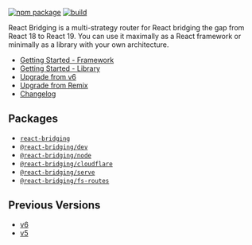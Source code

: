 [![npm package][npm-badge]][npm] [![build][build-badge]][build]

[npm-badge]: https://img.shields.io/npm/v/react-bridging-dom.svg?style=flat-square
[npm]: https://www.npmjs.org/package/react-bridging-dom
[build-badge]: https://img.shields.io/github/actions/workflow/status/khulnasoft/react-bridging/test.yml?branch=dev&style=square
[build]: https://github.com/khulnasoft/react-bridging/actions/workflows/test.yml

React Bridging is a multi-strategy router for React bridging the gap from React 18 to React 19. You can use it maximally as a React framework or minimally as a library with your own architecture.

- [Getting Started - Framework](https://reactbridging.khulnasoft.com/start/framework/installation)
- [Getting Started - Library](https://reactbridging.khulnasoft.com/start/library/installation)
- [Upgrade from v6](https://reactbridging.khulnasoft.com/upgrading/v6)
- [Upgrade from Remix](https://reactbridging.khulnasoft.com/upgrading/remix)
- [Changelog](https://github.com/khulnasoft/react-bridging/blob/main/CHANGELOG.md)

## Packages

- [`react-bridging`](./packages/react-bridging)
- [`@react-bridging/dev`](./packages/react-bridging-dev)
- [`@react-bridging/node`](./packages/react-bridging-node)
- [`@react-bridging/cloudflare`](./packages/react-bridging-cloudflare)
- [`@react-bridging/serve`](./packages/react-bridging-serve)
- [`@react-bridging/fs-routes`](./packages/react-bridging-fs-routes)

## Previous Versions

- [v6](https://reactbridging.khulnasoft.com/v6)
- [v5](https://v5.reactbridging.khulnasoft.com/)
